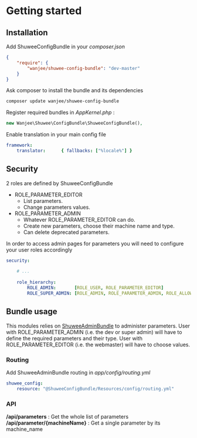 # Getting started


## Installation

Add ShuweeConfigBundle in your *composer.json*

``` .json
{
    "require": {
        "wanjee/shuwee-config-bundle": "dev-master"
    }
}
```

Ask composer to install the bundle and its dependencies

``` bash
composer update wanjee/shuwee-config-bundle
```

Register required bundles in *AppKernel.php* :

``` php
new Wanjee\Shuwee\ConfigBundle\ShuweeConfigBundle(),
```

Enable translation in your main config file

``` yaml
framework:
    translator:      { fallbacks: ["%locale%"] }
```

## Security 

2 roles are defined by ShuweeConfigBundle

* ROLE_PARAMETER_EDITOR
    + List parameters. 
    + Change parameters values. 
* ROLE_PARAMETER_ADMIN
    + Whatever ROLE_PARAMETER_EDITOR can do.
    + Create new parameters, choose their machine name and type.  
    + Can delete deprecated parameters.

In order to access admin pages for parameters you will need to configure your user roles accordingly

``` yaml
security:
    
    # ...
    
    role_hierarchy:
        ROLE_ADMIN:       [ROLE_USER, ROLE_PARAMETER_EDITOR]
        ROLE_SUPER_ADMIN: [ROLE_ADMIN, ROLE_PARAMETER_ADMIN, ROLE_ALLOWED_TO_SWITCH]
```
        
## Bundle usage

This modules relies on [ShuweeAdminBundle](https://github.com/wanjee/ShuweeAdminBundle) to administer parameters.
User with ROLE_PARAMETER_ADMIN (i.e. the dev or super admin) will have to define the required parameters and their type.
User with ROLE_PARAMETER_EDITOR (i.e. the webmaster) will have to choose values.

### Routing

Add ShuweeAdminBundle routing in *app/config/routing.yml*

``` yaml
shuwee_config:
    resource: "@ShuweeConfigBundle/Resources/config/routing.yml"
```
### API 

**/api/parameters** : Get the whole list of parameters
**/api/parameter/{machineName}** : Get a single parameter by its machine_name
 
 